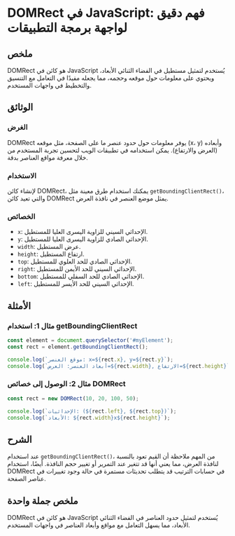 <!--
Meta Description: # DOMRect في JavaScript: فهم دقيق لواجهة برمجة التطبيقات ## ملخص DOMRect هو كائن في JavaScript يُستخدم لتمثيل مستطيل في الفضاء الثنائي الأبعاد، ويحتوي...
Meta Keywords: rect, domrect, الإحداثي, للمستطيل, javascript
-->

# DOMRect في JavaScript: فهم دقيق لواجهة برمجة التطبيقات

## ملخص
DOMRect هو كائن في JavaScript يُستخدم لتمثيل مستطيل في الفضاء الثنائي الأبعاد، ويحتوي على معلومات حول موقعه وحجمه، مما يجعله مفيدًا في التعامل مع التنسيق والتخطيط في واجهات المستخدم.

## الوثائق
### الغرض
DOMRect يوفر معلومات حول حدود عنصر ما على الصفحة، مثل موقعه (x، y) وأبعاده (العرض والارتفاع). يمكن استخدامه في تطبيقات الويب لتحسين تجربة المستخدم من خلال معرفة مواقع العناصر بدقة.

### الاستخدام
لإنشاء كائن DOMRect، يمكنك استخدام طرق معينة مثل `getBoundingClientRect()`، والتي تعيد كائن DOMRect يمثل موضع العنصر في نافذة العرض. 

### الخصائص
- `x`: الإحداثي السيني للزاوية اليسرى العليا للمستطيل.
- `y`: الإحداثي الصادي للزاوية اليسرى العليا للمستطيل.
- `width`: عرض المستطيل.
- `height`: ارتفاع المستطيل.
- `top`: الإحداثي الصادي للحد العلوي للمستطيل.
- `right`: الإحداثي السيني للحد الأيمن للمستطيل.
- `bottom`: الإحداثي الصادي للحد السفلي للمستطيل.
- `left`: الإحداثي السيني للحد الأيسر للمستطيل.

## الأمثلة
### مثال 1: استخدام getBoundingClientRect
```javascript
const element = document.querySelector('#myElement');
const rect = element.getBoundingClientRect();

console.log(`موقع العنصر: x=${rect.x}, y=${rect.y}`);
console.log(`أبعاد العنصر: العرض=${rect.width}, الارتفاع=${rect.height}`);
```

### مثال 2: الوصول إلى خصائص DOMRect
```javascript
const rect = new DOMRect(10, 20, 100, 50);

console.log(`الإحداثيات: (${rect.left}, ${rect.top})`);
console.log(`الأبعاد: ${rect.width}x${rect.height}`);
```

## الشرح
عند استخدام `getBoundingClientRect()`، من المهم ملاحظة أن القيم تعود بالنسبة لنافذة العرض، مما يعني أنها قد تتغير عند التمرير أو تغيير حجم النافذة. أيضًا، استخدام DOMRect في حسابات الترتيب قد يتطلب تحديثات مستمرة في حالة وجود تغييرات في عناصر الصفحة.

## ملخص جملة واحدة
DOMRect هو كائن في JavaScript يُستخدم لتمثيل حدود العناصر في الفضاء الثنائي الأبعاد، مما يسهل التعامل مع مواقع وأبعاد العناصر في واجهات المستخدم.